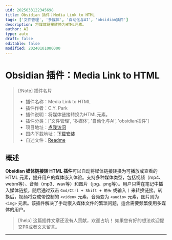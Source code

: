 ```yaml
---
uid: 2025033122345698
title: Obsidian 插件：Media Link to HTML
tags: ['文件管理', '多媒体', '自动化与AI', 'obsidian插件']
description: 将媒体链接转换为HTML元素。
author: AI
type: auto
draft: false
editable: false
modified: 20240101000000
---
```


# Obsidian 插件：Media Link to HTML

> [!Note] 插件名片
> - 插件名称：Media Link to HTML
> - 插件作者：C.Y. Park
> - 插件说明：将媒体链接转换为HTML元素。
> - 插件分类：['文件管理', '多媒体', '自动化与AI', 'obsidian插件']
> - 项目地址：[点我访问](https://github.com/cypar/obsidian-media-link-to-html)
> - 国内下载地址：[下载安装](https://pkmer.cn/products/plugin/pluginMarket/?media-link-to-html)
> - 自述文件：[Readme](https://ghproxy.net/https://raw.githubusercontent.com/cypar/obsidian-media-link-to-html/main/README.md)



## 概述

**Obsidian 媒体链接转 HTML 插件**可以自动将媒体链接转换为可播放或查看的 HTML 元素，提升用户的媒体嵌入体验。支持多种媒体类型，包括视频（mp4、webm等）、音频（mp3、wav等）和图片（jpg、png等）。用户只需在笔记中插入媒体链接，随后通过双击 `Cmd/Ctrl + Shift + 箭头` 或输入 `]` 来转换链接。转换后，视频将变成带控制的 `<video>` 元素，音频变为 `<audio>` 元素，图片则为 `<img>` 元素。该插件解决了手动嵌入媒体文件的繁琐问题，适合需要频繁使用多媒体的用户。


> [!help] 
> 这篇插件文章还没有人贡献，欢迎占坑！
> 如果您有好的想法欢迎提交PR或者文末留言。
> 

---



